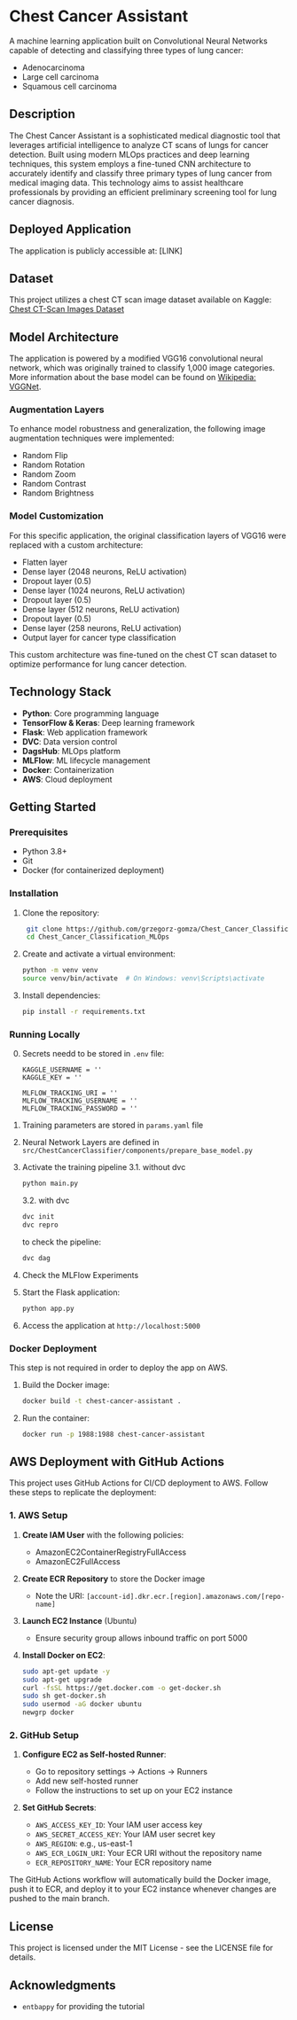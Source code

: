 # Chest Cancer Assistant

A machine learning application built on Convolutional Neural Networks capable of detecting and classifying three types of lung cancer:
* Adenocarcinoma
* Large cell carcinoma
* Squamous cell carcinoma

## Description

The Chest Cancer Assistant is a sophisticated medical diagnostic tool that leverages artificial intelligence to analyze CT scans of lungs for cancer detection. Built using modern MLOps practices and deep learning techniques, this system employs a fine-tuned CNN architecture to accurately identify and classify three primary types of lung cancer from medical imaging data. This technology aims to assist healthcare professionals by providing an efficient preliminary screening tool for lung cancer diagnosis.

## Deployed Application

The application is publicly accessible at: [LINK]

## Dataset

This project utilizes a chest CT scan image dataset available on Kaggle:
[Chest CT-Scan Images Dataset](https://www.kaggle.com/datasets/mohamedhanyyy/chest-ctscan-images)

## Model Architecture

The application is powered by a modified VGG16 convolutional neural network, which was originally trained to classify 1,000 image categories. More information about the base model can be found on [Wikipedia: VGGNet](https://en.wikipedia.org/wiki/VGGNet).

### Augmentation Layers
To enhance model robustness and generalization, the following image augmentation techniques were implemented:
* Random Flip
* Random Rotation
* Random Zoom
* Random Contrast
* Random Brightness

### Model Customization
For this specific application, the original classification layers of VGG16 were replaced with a custom architecture:
* Flatten layer
* Dense layer (2048 neurons, ReLU activation)
* Dropout layer (0.5)
* Dense layer (1024 neurons, ReLU activation)
* Dropout layer (0.5)
* Dense layer (512 neurons, ReLU activation)
* Dropout layer (0.5)
* Dense layer (258 neurons, ReLU activation)
* Output layer for cancer type classification

This custom architecture was fine-tuned on the chest CT scan dataset to optimize performance for lung cancer detection.

## Technology Stack

* **Python**: Core programming language
* **TensorFlow & Keras**: Deep learning framework
* **Flask**: Web application framework
* **DVC**: Data version control
* **DagsHub**: MLOps platform
* **MLFlow**: ML lifecycle management
* **Docker**: Containerization
* **AWS**: Cloud deployment

## Getting Started

### Prerequisites
* Python 3.8+
* Git
* Docker (for containerized deployment)

### Installation

1. Clone the repository:

   ```bash
    git clone https://github.com/grzegorz-gomza/Chest_Cancer_Classification_MLOps.git
    cd Chest_Cancer_Classification_MLOps
   ```

2. Create and activate a virtual environment:
    ```bash
    python -m venv venv
    source venv/bin/activate  # On Windows: venv\Scripts\activate
    ```

3. Install dependencies:
    ```bash
    pip install -r requirements.txt
    ```

### Running Locally

0. Secrets needd to be stored in ```.env``` file:
    ```
    KAGGLE_USERNAME = ''
    KAGGLE_KEY = ''

    MLFLOW_TRACKING_URI = ''
    MLFLOW_TRACKING_USERNAME = ''
    MLFLOW_TRACKING_PASSWORD = ''
    ```
1. Training parameters are stored in ```params.yaml``` file
2. Neural Network Layers are defined in ```src/ChestCancerClassifier/components/prepare_base_model.py```
3. Activate the training pipeline
3.1. without dvc

    ```bash
    python main.py
    ```

    3.2. with dvc

    ```bash
    dvc init
    dvc repro
    ```

    to check the pipeline:

    ```bash
    dvc dag
    ```
4. Check the MLFlow Experiments

5. Start the Flask application:
    ```bash
    python app.py
    ```

6. Access the application at `http://localhost:5000`

### Docker Deployment
This step is not required in order to deploy the app on AWS.

1. Build the Docker image:
    ```bash
    docker build -t chest-cancer-assistant .
    ```

2. Run the container:
    ```bash
    docker run -p 1988:1988 chest-cancer-assistant
    ```

## AWS Deployment with GitHub Actions

This project uses GitHub Actions for CI/CD deployment to AWS. Follow these steps to replicate the deployment:

### 1. AWS Setup

1. **Create IAM User** with the following policies:
   - AmazonEC2ContainerRegistryFullAccess
   - AmazonEC2FullAccess

2. **Create ECR Repository** to store the Docker image
   - Note the URI: `[account-id].dkr.ecr.[region].amazonaws.com/[repo-name]`

3. **Launch EC2 Instance** (Ubuntu)
   - Ensure security group allows inbound traffic on port 5000

4. **Install Docker on EC2**:
   ```bash
   sudo apt-get update -y
   sudo apt-get upgrade
   curl -fsSL https://get.docker.com -o get-docker.sh
   sudo sh get-docker.sh
   sudo usermod -aG docker ubuntu
   newgrp docker
   ```

### 2. GitHub Setup

1. **Configure EC2 as Self-hosted Runner**:
   - Go to repository settings → Actions → Runners
   - Add new self-hosted runner
   - Follow the instructions to set up on your EC2 instance

2. **Set GitHub Secrets**:
   - `AWS_ACCESS_KEY_ID`: Your IAM user access key
   - `AWS_SECRET_ACCESS_KEY`: Your IAM user secret key
   - `AWS_REGION`: e.g., us-east-1
   - `AWS_ECR_LOGIN_URI`: Your ECR URI without the repository name
   - `ECR_REPOSITORY_NAME`: Your ECR repository name

The GitHub Actions workflow will automatically build the Docker image, push it to ECR, and deploy it to your EC2 instance whenever changes are pushed to the main branch.

## License

This project is licensed under the MIT License - see the LICENSE file for details.

## Acknowledgments

* ```entbappy``` for providing the tutorial